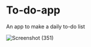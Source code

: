 # To-do-app
An app to make a daily to-do list

![Screenshot (351)](https://user-images.githubusercontent.com/70697240/130328527-d0698491-8cbe-41ba-9bea-06038267cc41.png)
